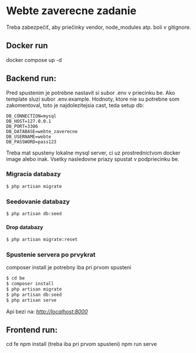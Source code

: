 # Webte zaverecne zadanie

Treba zabezpečiť, aby priečinky vendor, node_modules atp. boli v gitignore.

## Docker run
docker compose up -d

## Backend run:
Pred spustenim je potrebne nastavit si subor .env v priecinku be. Ako template sluzi subor .env.example. Hodnoty,
ktore nie su potrebne som zakomentoval, toto je najdolezitejsia cast, teda setup db:
```
DB_CONNECTION=mysql
DB_HOST=127.0.0.1
DB_PORT=3306
DB_DATABASE=webte_zaverecne
DB_USERNAME=webte
DB_PASSWORD=pass123
```

Treba mat spusteny lokalne mysql server, ci uz prostrednictvom docker image alebo inak.
Vsetky nasledovne priazy spustat v podpriecinku be.
### Migracia databazy
```bash
$ php artisan migrate
```
### Seedovanie databazy
```bash
$ php artisan db:seed
```
#### Drop databazy
```bash
$ php artisan migrate:reset
```


### Spustenie servera po prvykrat
composer install je potrebny iba pri prvom spusteni
```bash
$ cd be
$ composer install 
$ php artisan migrate
$ php artisan db:seed
$ php artisan serve
```
Api bezi na: _[http://localhost:8000](http://localhost:8000)_

## Frontend run: 
cd fe
npm install (treba iba pri prvom spusteni)
npm run serve